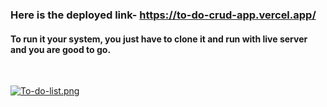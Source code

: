 ### Here is the deployed link- https://to-do-crud-app.vercel.app/
#### To run it your system, you just have to clone it and run with live server and you are good to go.
<br>

[![To-do-list.png](https://i.postimg.cc/MG4wt8RP/To-do-list.png)](https://postimg.cc/DWqRyHxL)
